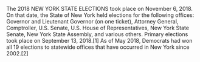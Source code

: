 The 2018 NEW YORK STATE ELECTIONS took place on November 6, 2018. On that date, the State of New York held elections for the following offices: Governor and Lieutenant Governor (on one ticket), Attorney General, Comptroller, U.S. Senate, U.S. House of Representatives, New York State Senate, New York State Assembly, and various others. Primary elections took place on September 13, 2018.[1] As of May 2018, Democrats had won all 19 elections to statewide offices that have occurred in New York since 2002.[2]
